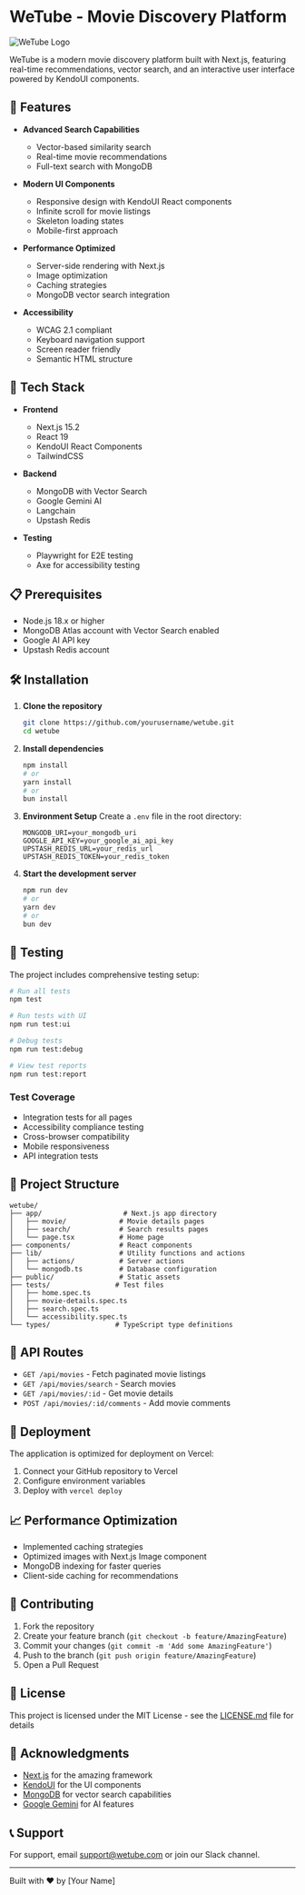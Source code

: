# WeTube - Movie Discovery Platform

![WeTube Logo](public/logo.png)

WeTube is a modern movie discovery platform built with Next.js, featuring real-time recommendations, vector search, and an interactive user interface powered by KendoUI components.

## 🌟 Features

- **Advanced Search Capabilities**
  - Vector-based similarity search
  - Real-time movie recommendations
  - Full-text search with MongoDB

- **Modern UI Components**
  - Responsive design with KendoUI React components
  - Infinite scroll for movie listings
  - Skeleton loading states
  - Mobile-first approach

- **Performance Optimized**
  - Server-side rendering with Next.js
  - Image optimization
  - Caching strategies
  - MongoDB vector search integration

- **Accessibility**
  - WCAG 2.1 compliant
  - Keyboard navigation support
  - Screen reader friendly
  - Semantic HTML structure

## 🚀 Tech Stack

- **Frontend**
  - Next.js 15.2
  - React 19
  - KendoUI React Components
  - TailwindCSS

- **Backend**
  - MongoDB with Vector Search
  - Google Gemini AI
  - Langchain
  - Upstash Redis

- **Testing**
  - Playwright for E2E testing
  - Axe for accessibility testing

## 📋 Prerequisites

- Node.js 18.x or higher
- MongoDB Atlas account with Vector Search enabled
- Google AI API key
- Upstash Redis account

## 🛠️ Installation

1. **Clone the repository**
   ```bash
   git clone https://github.com/yourusername/wetube.git
   cd wetube
   ```

2. **Install dependencies**
   ```bash
   npm install
   # or
   yarn install
   # or
   bun install
   ```

3. **Environment Setup**
   Create a `.env` file in the root directory:
   ```env
   MONGODB_URI=your_mongodb_uri
   GOOGLE_API_KEY=your_google_ai_api_key
   UPSTASH_REDIS_URL=your_redis_url
   UPSTASH_REDIS_TOKEN=your_redis_token
   ```

4. **Start the development server**
   ```bash
   npm run dev
   # or
   yarn dev
   # or
   bun dev
   ```

## 🧪 Testing

The project includes comprehensive testing setup:

```bash
# Run all tests
npm test

# Run tests with UI
npm run test:ui

# Debug tests
npm run test:debug

# View test reports
npm run test:report
```

### Test Coverage

- Integration tests for all pages
- Accessibility compliance testing
- Cross-browser compatibility
- Mobile responsiveness
- API integration tests

## 📁 Project Structure

```
wetube/
├── app/                    # Next.js app directory
│   ├── movie/             # Movie details pages
│   ├── search/            # Search results pages
│   └── page.tsx           # Home page
├── components/            # React components
├── lib/                   # Utility functions and actions
│   ├── actions/           # Server actions
│   └── mongodb.ts         # Database configuration
├── public/                # Static assets
├── tests/                # Test files
│   ├── home.spec.ts
│   ├── movie-details.spec.ts
│   ├── search.spec.ts
│   └── accessibility.spec.ts
└── types/                # TypeScript type definitions
```

## 🔄 API Routes

- `GET /api/movies` - Fetch paginated movie listings
- `GET /api/movies/search` - Search movies
- `GET /api/movies/:id` - Get movie details
- `POST /api/movies/:id/comments` - Add movie comments

## 🚀 Deployment

The application is optimized for deployment on Vercel:

1. Connect your GitHub repository to Vercel
2. Configure environment variables
3. Deploy with `vercel deploy`

## 📈 Performance Optimization

- Implemented caching strategies
- Optimized images with Next.js Image component
- MongoDB indexing for faster queries
- Client-side caching for recommendations

## 🤝 Contributing

1. Fork the repository
2. Create your feature branch (`git checkout -b feature/AmazingFeature`)
3. Commit your changes (`git commit -m 'Add some AmazingFeature'`)
4. Push to the branch (`git push origin feature/AmazingFeature`)
5. Open a Pull Request

## 📜 License

This project is licensed under the MIT License - see the [LICENSE.md](LICENSE.md) file for details

## 👏 Acknowledgments

- [Next.js](https://nextjs.org/) for the amazing framework
- [KendoUI](https://www.telerik.com/kendo-react-ui/) for the UI components
- [MongoDB](https://www.mongodb.com/) for vector search capabilities
- [Google Gemini](https://ai.google.dev/) for AI features

## 📞 Support

For support, email support@wetube.com or join our Slack channel.

---

Built with ❤️ by [Your Name]
